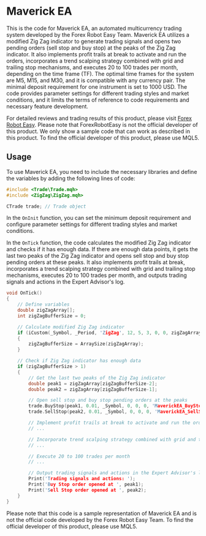# Maverick EA

This is the code for Maverick EA, an automated multicurrency trading system developed by the Forex Robot Easy Team. Maverick EA utilizes a modified Zig Zag indicator to generate trading signals and opens two pending orders (sell stop and buy stop) at the peaks of the Zig Zag indicator. It also implements profit trails at break to activate and run the orders, incorporates a trend scalping strategy combined with grid and trailing stop mechanisms, and executes 20 to 100 trades per month, depending on the time frame (TF). The optimal time frames for the system are M5, M15, and M30, and it is compatible with any currency pair. The minimal deposit requirement for one instrument is set to 1000 USD. The code provides parameter settings for different trading styles and market conditions, and it limits the terms of reference to code requirements and necessary feature development.

For detailed reviews and trading results of this product, please visit [Forex Robot Easy](https://forexroboteasy.com/forex-robot-review/maverick-ea-review-multicurrency-trading-with-zig-zag/). Please note that ForexRobotEasy is not the official developer of this product. We only show a sample code that can work as described in this product. To find the official developer of this product, please use MQL5.

## Usage

To use Maverick EA, you need to include the necessary libraries and define the variables by adding the following lines of code:

```cpp
#include <Trade\Trade.mqh>
#include <ZigZag\ZigZag.mqh>

CTrade trade; // Trade object
```

In the `OnInit` function, you can set the minimum deposit requirement and configure parameter settings for different trading styles and market conditions.

In the `OnTick` function, the code calculates the modified Zig Zag indicator and checks if it has enough data. If there are enough data points, it gets the last two peaks of the Zig Zag indicator and opens sell stop and buy stop pending orders at these peaks. It also implements profit trails at break, incorporates a trend scalping strategy combined with grid and trailing stop mechanisms, executes 20 to 100 trades per month, and outputs trading signals and actions in the Expert Advisor's log.

```cpp
void OnTick()
{
    // Define variables
    double zigZagArray[];
    int zigZagBufferSize = 0;

    // Calculate modified Zig Zag indicator
    if (iCustom(_Symbol, _Period, 'ZigZag', 12, 5, 3, 0, 0, zigZagArray) > 0)
    {
        zigZagBufferSize = ArraySize(zigZagArray);
    }

    // Check if Zig Zag indicator has enough data
    if (zigZagBufferSize > 1)
    {
        // Get the last two peaks of the Zig Zag indicator
        double peak1 = zigZagArray[zigZagBufferSize-2];
        double peak2 = zigZagArray[zigZagBufferSize-1];

        // Open sell stop and buy stop pending orders at the peaks
        trade.BuyStop(peak1, 0.01, _Symbol, 0, 0, 0, 'MaverickEA_BuyStop');
        trade.SellStop(peak2, 0.01, _Symbol, 0, 0, 0, 'MaverickEA_SellStop');

        // Implement profit trails at break to activate and run the orders
        // ...

        // Incorporate trend scalping strategy combined with grid and trailing stop mechanisms
        // ...

        // Execute 20 to 100 trades per month
        // ...

        // Output trading signals and actions in the Expert Advisor's log
        Print('Trading signals and actions: ');
        Print('Buy Stop order opened at ', peak1);
        Print('Sell Stop order opened at ', peak2);
    }
}
```

Please note that this code is a sample representation of Maverick EA and is not the official code developed by the Forex Robot Easy Team. To find the official developer of this product, please use MQL5.
